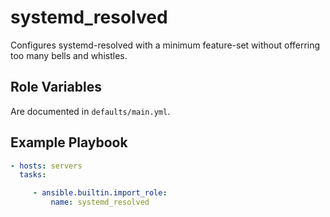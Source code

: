 systemd_resolved
=========

Configures systemd-resolved with a minimum feature-set without offerring too many bells and whistles.

Role Variables
--------------

Are documented in `defaults/main.yml`.

Example Playbook
----------------
```yaml
- hosts: servers
  tasks:

     - ansible.builtin.import_role:
         name: systemd_resolved
```
